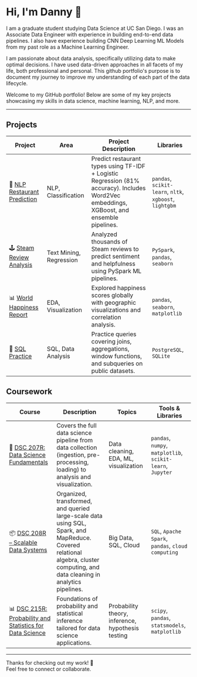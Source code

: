 # Hi, I'm Danny 👋

I am a graduate student studying Data Science at UC San Diego. I was an Associate Data Engineer with experience in building end-to-end data pipelines. I also have experience building CNN Deep Learning ML Models from my past role as a Machine Learning Engineer.

I am passionate about data analysis, specifically utilizing data to make optimal decisions. I have used data-driven approaches in all facets of my life, both professional and personal. This github portfolio's purpose is to document my journey to improve my understanding of each part of the data lifecycle.

Welcome to my GitHub portfolio! Below are some of my key projects showcasing my skills in data science, machine learning, NLP, and more.

---

## Projects

| Project | Area | Project Description | Libraries |    
|-----------|-------------|--------|-------------------|
| 🤖 [NLP Restaurant Prediction](https://github.com/dannyxia7/NLP_Restaurant_Prediction) | NLP, Classification | Predict restaurant types using TF-IDF + Logistic Regression (81% accuracy). Includes Word2Vec embeddings, XGBoost, and ensemble pipelines. | `pandas`, `scikit-learn`, `nltk`, `xgboost`, `lightgbm` |
| 🕹 [Steam Review Analysis](https://github.com/dannyxia7/Steam_Review_Analysis) | Text Mining, Regression | Analyzed thousands of Steam reviews to predict sentiment and helpfulness using PySpark ML pipelines. | `PySpark`, `pandas`, `seaborn` |
| 📊 [World Happiness Report](https://github.com/dannyxia7/World-Happiness-Report) | EDA, Visualization | Explored happiness scores globally with geographic visualizations and correlation analysis. | `pandas`, `seaborn`, `matplotlib` |
| 🧾 [SQL Practice](https://github.com/dannyxia7/SQL-Practice) | SQL, Data Analysis | Practice queries covering joins, aggregations, window functions, and subqueries on public datasets. | `PostgreSQL`, `SQLite` |

## Coursework

| Course | Description | Topics | Tools & Libraries |
|--------|-------------|--------|-------------------|
| 🧠 [DSC 207R: Data Science Fundamentals](https://github.com/dannyxia7/UCSD_DSC_207R) | Covers the full data science pipeline from data collection (ingestion, pre-processing, loading) to analysis and visualization. | Data cleaning, EDA, ML, visualization | `pandas`, `numpy`, `matplotlib`, `scikit-learn`, `Jupyter` |
| 📦 [DSC 208R – Scalable Data Systems](https://github.com/dannyxia7/DSC_208R) | Organized, transformed, and queried large-scale data using SQL, Spark, and MapReduce. Covered relational algebra, cluster computing, and  data cleaning in analytics pipelines. | Big Data, SQL, Cloud | `SQL`, `Apache Spark`, `pandas`, `cloud computing` |
| 📊 [DSC 215R: Probability and Statistics for Data Science](https://github.com/dannyxia7/DSC_215R) | Foundations of probability and statistical inference tailored for data science applications. | Probability theory, inference, hypothesis testing | `scipy`, `pandas`, `statsmodels`, `matplotlib` |

---

Thanks for checking out my work! 🚀  
Feel free to connect or collaborate.
